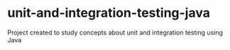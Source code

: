 # unit-and-integration-testing-java
Project created to study concepts about unit and integration testing using Java
